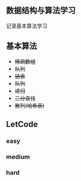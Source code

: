 ## 数据结构与算法学习

记录基本算法学习

## 基本算法

- <s>稀疏数组</s>
- <s>队列</s>
- <s>链表</s>
- <s>队列</s>
- <s>递归</s>
- <s>二分查找</s>
- <s>散列(哈希表)</s>

## LetCode

### easy

### medium

### hard
